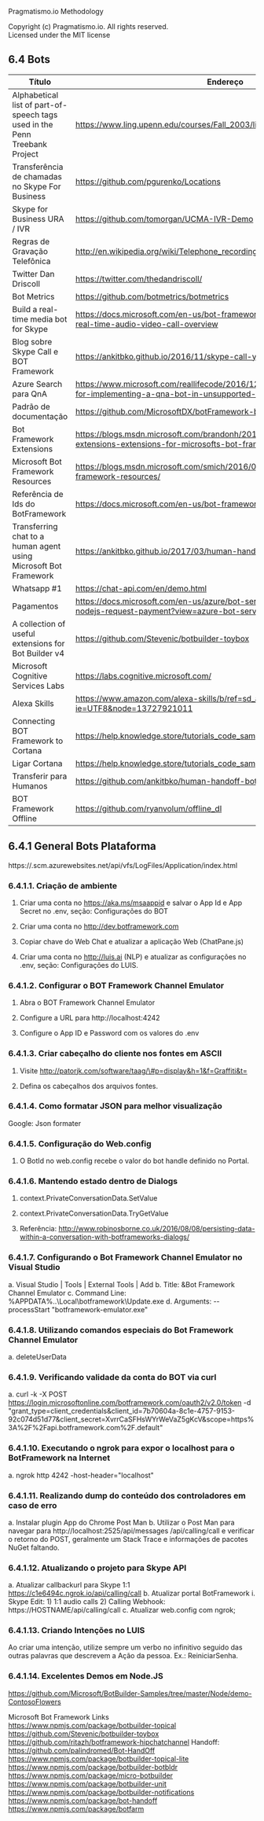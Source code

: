 Pragmatismo.io Methodology

Copyright (c) Pragmatismo.io. All rights reserved.                          
Licensed under the MIT license                                              

6.4 Bots
--------

| Título                                                                     | Endereço                                                                                                                      |
|----------------------------------------------------------------------------|-------------------------------------------------------------------------------------------------------------------------------|
| Alphabetical list of part-of-speech tags used in the Penn Treebank Project | https://www.ling.upenn.edu/courses/Fall_2003/ling001/penn_treebank_pos.html                                                   |
| Transferência de chamadas no Skype For Business                            | https://github.com/pgurenko/Locations                                                                                         |
| Skype for Business URA / IVR                                               | https://github.com/tomorgan/UCMA-IVR-Demo                                                                                     |
| Regras de Gravação Telefônica                                              | http://en.wikipedia.org/wiki/Telephone_recording_laws                                                                         |
| Twitter Dan Driscoll                                                       | https://twitter.com/thedandriscoll/                                                                                           |
| Bot Metrics                                                                | https://github.com/botmetrics/botmetrics                                                                                      |
| Build a real-time media bot for Skype                                      | https://docs.microsoft.com/en-us/bot-framework/dotnet/bot-builder-dotnet-real-time-audio-video-call-overview                  |
| Blog sobre Skype Call e BOT Framework                                      | https://ankitbko.github.io/2016/11/skype-call-your-bot/                                                                       |
| Azure Search para QnA                                                      | https://www.microsoft.com/reallifecode/2016/12/10/leveraging-azure-search-for-implementing-a-qna-bot-in-unsupported-languages |
| Padrão de documentação                                                     | https://github.com/MicrosoftDX/botFramework-botSpecDocs                                                                       |
| Bot Framework Extensions                                                   | https://blogs.msdn.microsoft.com/brandonh/2017/05/18/bot-builder-extensions-extensions-for-microsofts-bot-framework           |
| Microsoft Bot Framework Resources                                          | https://blogs.msdn.microsoft.com/smich/2016/09/30/microsoft-bot-framework-resources/                                          |
| Referência de Ids do BotFramework                                          | https://docs.microsoft.com/en-us/bot-framework/resources-identifiers-guide                                                    |
| Transferring chat to a human agent using Microsoft Bot Framework           | https://ankitbko.github.io/2017/03/human-handover-bot/                                                                        |
| Whatsapp #1 																 | https://chat-api.com/en/demo.html |
| Pagamentos  																 | https://docs.microsoft.com/en-us/azure/bot-service/nodejs/bot-builder-nodejs-request-payment?view=azure-bot-service-3.0 |
| A collection of useful extensions for Bot Builder v4 | https://github.com/Stevenic/botbuilder-toybox |
| Microsoft Cognitive Services Labs                                          | https://labs.cognitive.microsoft.com/ | 
| Alexa Skills															     | https://www.amazon.com/alexa-skills/b/ref=sd_allcat_ods_ha_con_skills_st?ie=UTF8&node=13727921011
| Connecting BOT Framework to Cortana| https://help.knowledge.store/tutorials_code_samples/bot_framework/index.html
| Ligar Cortana | https://help.knowledge.store/tutorials_code_samples/bot_framework/index.html
| Transferir para Humanos | https://github.com/ankitbko/human-handoff-bot
| BOT Framework Offline | https://github.com/ryanvolum/offline_dl


6.4.1 General Bots Plataforma
-----------------------------
https://<SITENAME>.scm.azurewebsites.net/api/vfs/LogFiles/Application/index.html
### 6.4.1.1. Criação de ambiente

1.  Criar uma conta no https://aka.ms/msaappid e salvar o App Id e App Secret no
    .env, seção: Configurações do BOT

2.  Criar uma conta no http://dev.botframework.com

3.  Copiar chave do Web Chat e atualizar a aplicação Web (ChatPane.js)

4.  Criar uma conta no http://luis.ai (NLP) e atualizar as configurações no
    .env, seção: Configurações do LUIS.

### 6.4.1.2. Configurar o BOT Framework Channel Emulator

1.  Abra o BOT Framework Channel Emulator

2.  Configure a URL para http://localhost:4242

3.  Configure o App ID e Password com os valores do .env

### 6.4.1.3. Criar cabeçalho do cliente nos fontes em ASCII

1.  Visite http://patorjk.com/software/taag/\#p=display&h=1&f=Graffiti&t=

2.  Defina os cabeçalhos dos arquivos fontes.

### 6.4.1.4. Como formatar JSON para melhor visualização

Google: Json formater

### 6.4.1.5. Configuração do Web.config

1.  O BotId no web.config recebe o valor do bot handle definido no Portal.

### 6.4.1.6. Mantendo estado dentro de Dialogs

1.  context.PrivateConversationData.SetValue

2.  context.PrivateConversationData.TryGetValue 

3.  Referência:
    http://www.robinosborne.co.uk/2016/08/08/persisting-data-within-a-conversation-with-botframeworks-dialogs/

### 6.4.1.7. Configurando o Bot Framework Channel Emulator no Visual Studio


a. Visual Studio | Tools | External Tools | Add
b. Title: &Bot Framework Channel Emulator
c. Command Line: %APPDATA%\..\Local\botframework\Update.exe
d. Arguments:  --processStart "botframework-emulator.exe"


### 6.4.1.8. Utilizando comandos especiais do Bot Framework Channel Emulator


a. deleteUserData


### 6.4.1.9. Verificando validade da conta do BOT via curl


a. curl -k -X POST https://login.microsoftonline.com/botframework.com/oauth2/v2.0/token -d "grant_type=client_credentials&client_id=7b70604a-8c1e-4757-9153-92c074d51d77&client_secret=XvrrCaSFHsWYrWeVaZ5gKcV&scope=https%3A%2F%2Fapi.botframework.com%2F.default"


### 6.4.1.10. Executando o ngrok para expor o localhost para o BotFramework na Internet


a. ngrok http 4242 -host-header="localhost"


### 6.4.1.11. Realizando dump do conteúdo dos controladores em caso de erro


a. Instalar plugin App do Chrome Post Man
b. Utilizar o Post Man para navegar para http://localhost:2525/api/messages /api/calling/call e verificar o retorno do POST, geralmente um Stack Trace e informações de pacotes NuGet  faltando.


### 6.4.1.12. Atualizando o projeto para Skype API


a. Atualizar callbackurl para Skype 1:1 https://c1e6494c.ngrok.io/api/calling/call
b. Atualizar portal BotFramework
     i. Skype Edit:
    1) 1:1 audio calls
    2) Calling Webhook: https://HOSTNAME/api/calling/call
    c. Atualizar web.config com ngrok;


### 6.4.1.13. Criando Intenções no LUIS

Ao criar uma intenção, utilize sempre um verbo no infinitivo seguido das outras
palavras que descrevem a Ação da pessoa. Ex.: ReiniciarSenha.

### 6.4.1.14. Excelentes Demos em Node.JS

https://github.com/Microsoft/BotBuilder-Samples/tree/master/Node/demo-ContosoFlowers


Microsoft Bot Framework Links
https://www.npmjs.com/package/botbuilder-topical
https://github.com/Stevenic/botbuilder-toybox
https://github.com/ritazh/botframework-hipchatchannel
Handoff: https://github.com/palindromed/Bot-HandOff
https://www.npmjs.com/package/botbuilder-topical-lite 
https://www.npmjs.com/package/botbuilder-botbldr
https://www.npmjs.com/package/micro-botbuilder 
https://www.npmjs.com/package/botbuilder-unit
https://www.npmjs.com/package/botbuilder-notifications 
https://www.npmjs.com/package/bot-handoff 
https://www.npmjs.com/package/botfarm




